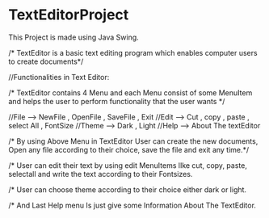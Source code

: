 # TextEditorProject
This Project is made using Java Swing.

/* TextEditor is a basic text editing program which enables 
  computer users to create documents*/

//Functionalities in Text Editor:

  /* TextEditor contains 4 Menu and each Menu consist of some MenuItem 
     and helps the user to perform functionality that the user wants */
   
   //File --> NewFile , OpenFile , SaveFile , Exit 
   //Edit --> Cut , copy , paste , select All , FontSize
   //Theme --> Dark , Light
   //Help  --> About The textEditor

 /* By using Above Menu in TextEditor User can create the new documents, Open any
  file according to their choice, save the file and exit any time.*/

 /* User can edit their text by using edit MenuItems lIke cut, copy, paste, selectall
  and write the text according to their Fontsizes.

 /* User can choose theme according to their choice either dark or light.

 /* And Last Help menu Is just give some Information About The TextEditor.
